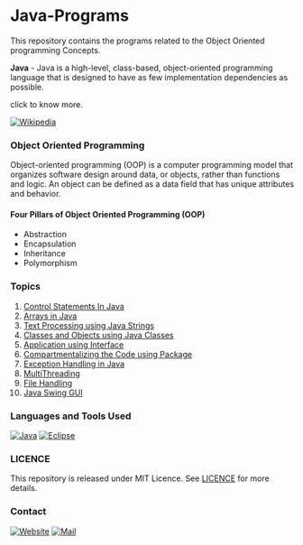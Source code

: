 # Java-Programs

This repository contains the programs related to the Object Oriented programming Concepts. 

**Java** - Java is a high-level, class-based, object-oriented programming language that is designed to have as few implementation dependencies as possible.

click to know more. 

[![Wikipedia](https://img.shields.io/badge/JAVA-Wikipedia-00B2FF?style=for-the-badge&logo=web&logoColor=white)](https://en.wikipedia.org/wiki/Java_(programming_language))

### Object Oriented Programming 

Object-oriented programming (OOP) is a computer programming model that organizes software design around data, or objects, rather than functions and logic. An object can be defined as a data field that has unique attributes and behavior.

#### Four Pillars of Object Oriented Programming (OOP)

- Abstraction 
- Encapsulation
- Inheritance 
- Polymorphism

### Topics

1. [Control Statements In Java](/1-Control-Statements-in-Java)
2. [Arrays in Java](/2-Arrays-in-java)
3. [Text Processing using Java Strings](/3-Text-processing-using-java-strings)
4. [Classes and Objects using Java Classes](/4-Classes-and-Objects-in-Java)
5. [Application using Interface](/5-Application-using-Interface)
6. [Compartmentalizing the Code using Package](/6-Compartmentalizing-the-Code-using-package)
7. [Exception Handling in Java](/7-Exception-handling-in-Java)
8. [MultiThreading](/8-MultiThreading)
9. [File Handling](/9-FileHandling)
10. [Java Swing GUI](/10-JavaSwingGUI)

### Languages and Tools Used

[![Java](https://img.shields.io/badge/Java-ED8B00?style=for-the-badge&logo=java&logoColor=white)](https://github.com/Ruban2205/Java-Programs)
[![Eclipse](https://img.shields.io/badge/Eclipse-2C2255?style=for-the-badge&logo=eclipse&logoColor=white)](https://github.com/Ruban2205/Java-Programs)

### LICENCE 

This repository is released under MIT Licence. See [LICENCE](/LICENCE) for more details. 

### Contact

[![Website](https://img.shields.io/badge/website-000000?style=for-the-badge&logo=About.me&logoColor=white)](https://rubangino.in/)
[![Mail](https://img.shields.io/badge/Gmail-D14836?style=for-the-badge&logo=gmail&logoColor=white)](mailto:info@rubangino.in)
